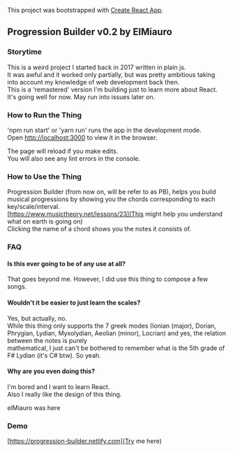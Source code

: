 This project was bootstrapped with [Create React App](https://github.com/facebook/create-react-app).

## Progression Builder v0.2 by ElMiauro

### Storytime
This is a weird project I started back in 2017 written in plain js.
<br /> It was awful and it worked only partially, but was pretty ambitious taking into account my knowledge of web development back then.<br />
This is a 'remastered' version I'm building just to learn more about React.<br />
 It's going well for now. May run into issues later on.

### How to Run the Thing
'npm run start' or 'yarn run' runs the app in the development mode.<br />
Open [http://localhost:3000](http://localhost:3000) to view it in the browser.

The page will reload if you make edits.<br />
You will also see any lint errors in the console.

### How to Use the Thing
Progression Builder (from now on, will be refer to as PB), helps you build musical progressions by showing you the chords corresponding to each key/scale/interval.<br />
[https://www.musictheory.net/lessons/23](This might help you understand what on earth is going on)<br />
Clicking the name of a chord shows you the notes it consists of.


### FAQ
#### Is this ever going to be of any use at all?
That goes beyond me. However, I did use this thing to compose a few songs.

#### Wouldn't it be easier to just learn the scales?
Yes, but actually, no. <br />
While this thing only supports the 7 greek modes (Ionian (major), Dorian, Phrygian, Lydian, Myxolydian, Aeolian (minor), Locrian) and yes, the relation between the notes is purely <br />mathematical, I just can't be bothered to remember what is the 5th grade of F# Lydian (it's C# btw). So yeah.

#### Why are you even doing this?
I'm bored and I want to learn React.<br />
Also I really like the design of this thing.

elMiauro was here

### Demo
[https://progression-builder.netlify.com](Try me here)
